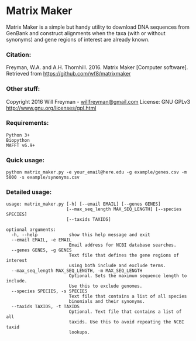 
# Matrix Maker

Matrix Maker is a simple but handy utility to download DNA sequences from GenBank
and construct alignments when the taxa (with or without synonyms) and gene regions of interest are already known.

### Citation:

Freyman, W.A. and A.H. Thornhill. 2016. Matrix Maker [Computer software]. Retrieved from https://github.com/wf8/matrixmaker

### Other stuff:

Copyright 2016 Will Freyman - willfreyman@gmail.com
License: GNU GPLv3 http://www.gnu.org/licenses/gpl.html

### Requirements:

    Python 3+
    Biopython
    MAFFT v6.9+

### Quick usage:

    python matrix_maker.py -e your_email@here.edu -g example/genes.csv -m 5000 -s example/synonyms.csv

### Detailed usage:

    usage: matrix_maker.py [-h] [--email EMAIL] [--genes GENES]
                           [--max_seq_length MAX_SEQ_LENGTH] [--species SPECIES]
                           [--taxids TAXIDS]

    optional arguments:
      -h, --help            show this help message and exit
      --email EMAIL, -e EMAIL
                            Email address for NCBI database searches.
      --genes GENES, -g GENES
                            Text file that defines the gene regions of interest
                            using both include and exclude terms.
      --max_seq_length MAX_SEQ_LENGTH, -m MAX_SEQ_LENGTH
                            Optional. Sets the maximum sequence length to include.
                            Use this to exclude genomes.
      --species SPECIES, -s SPECIES
                            Text file that contains a list of all species
                            binomials and their synonyms.
      --taxids TAXIDS, -t TAXIDS
                            Optional. Text file that contains a list of all
                            taxids. Use this to avoid repeating the NCBI taxid
                            lookups.

